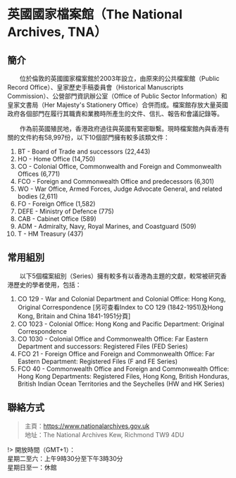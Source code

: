 # 英國國家檔案館（The National Archives, TNA）
## 簡介
　　位於倫敦的英國國家檔案館於2003年設立，由原來的公共檔案館（Public Record Office）、皇家歷史手稿委員會（Historical Manuscripts Commission）、公營部門資訊辦公室（Office of Public Sector Information）和皇家文書局（Her Majesty's Stationery Office）合併而成。檔案館存放大量英國政府各個部門在履行其職責和業務時所產生的文件、信扎、報告和會議記錄等。
  
　　作為前英國殖民地，香港政府過往與英國有緊密聯繫。現時檔案館內與香港有關的文件約有58,997份，以下10個部門擁有較多該類文件：
1. BT - Board of Trade and successors (22,443)
2. HO - Home Office (14,750)
3. CO - Colonial Office, Commonwealth and Foreign and Commonwealth Offices (6,771)
4. FCO - Foreign and Commonwealth Office and predecessors (6,301)
5. WO - War Office, Armed Forces, Judge Advocate General, and related bodies (2,611)
6. FO - Foreign Office (1,582)
7. DEFE - Ministry of Defence (775)
8. CAB - Cabinet Office (589)
9. ADM - Admiralty, Navy, Royal Marines, and Coastguard (509)
10. T - HM Treasury (437)

## 常用組別
　　以下5個檔案組別（Series）擁有較多有以香港為主題的文獻，較常被研究香港歷史的學者使用，包括：
1. CO 129 - War and Colonial Department and Colonial Office: Hong Kong, Original Correspondence [另可查看Index to CO 129 (1842-1951)及Hong Kong, Britain and China 1841-1951分頁]
2. CO 1023 - Colonial Office: Hong Kong and Pacific Department: Original Correspondence
3. CO 1030 - Colonial Office and Commonwealth Office: Far Eastern Department and successors: Registered Files (FED Series)
4. FCO 21 - Foreign Office and Foreign and Commonwealth Office: Far Eastern Department: Registered Files (F and FE Series)
5. FCO 40 - Commonwealth Office and Foreign and Commonwealth Office: Hong Kong Departments: Registered Files, Hong Kong, British Honduras, British Indian Ocean Territories and the Seychelles (HW and HK Series)

## 聯絡方式
> 主頁：<https://www.nationalarchives.gov.uk>  
> 地址：The National Archives Kew, Richmond TW9 4DU

!> 開放時間（GMT+1）：  
星期二至六：上午9時30分至下午3時30分  
星期日至一：休館
